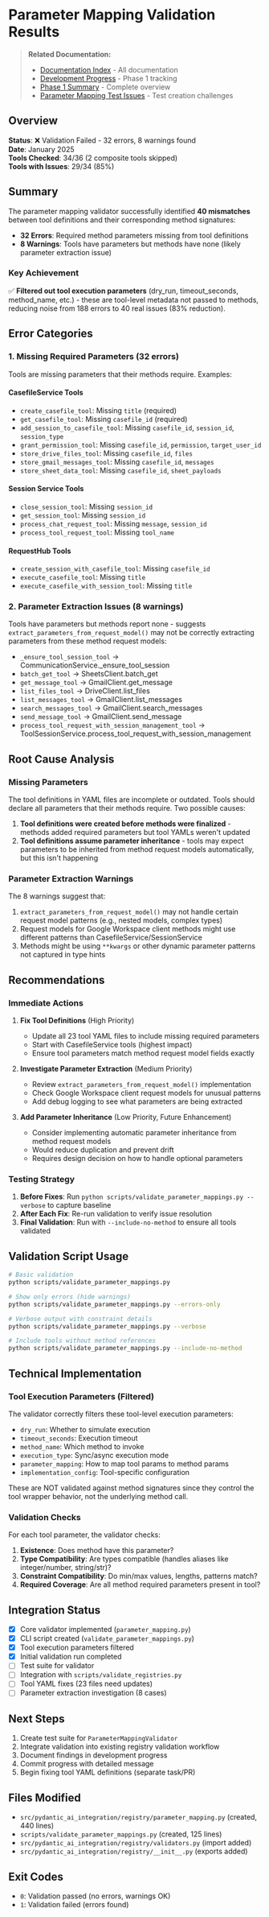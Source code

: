 # Parameter Mapping Validation Results

> **Related Documentation:**
> - [Documentation Index](README.md) - All documentation
> - [Development Progress](DEVELOPMENT_PROGRESS.md) - Phase 1 tracking
> - [Phase 1 Summary](PHASE1_COMPLETION_SUMMARY.md) - Complete overview
> - [Parameter Mapping Test Issues](PARAMETER_MAPPING_TEST_ISSUES.md) - Test creation challenges

## Overview

**Status**: ❌ Validation Failed - 32 errors, 8 warnings found  
**Date**: January 2025  
**Tools Checked**: 34/36 (2 composite tools skipped)  
**Tools with Issues**: 29/34 (85%)

## Summary

The parameter mapping validator successfully identified **40 mismatches** between tool definitions and their corresponding method signatures:

- **32 Errors**: Required method parameters missing from tool definitions
- **8 Warnings**: Tools have parameters but methods have none (likely parameter extraction issue)

### Key Achievement

✅ **Filtered out tool execution parameters** (dry_run, timeout_seconds, method_name, etc.) - these are tool-level metadata not passed to methods, reducing noise from 188 errors to 40 real issues (83% reduction).

## Error Categories

### 1. Missing Required Parameters (32 errors)

Tools are missing parameters that their methods require. Examples:

#### CasefileService Tools
- `create_casefile_tool`: Missing `title` (required)
- `get_casefile_tool`: Missing `casefile_id` (required)
- `add_session_to_casefile_tool`: Missing `casefile_id`, `session_id`, `session_type`
- `grant_permission_tool`: Missing `casefile_id`, `permission`, `target_user_id`
- `store_drive_files_tool`: Missing `casefile_id`, `files`
- `store_gmail_messages_tool`: Missing `casefile_id`, `messages`
- `store_sheet_data_tool`: Missing `casefile_id`, `sheet_payloads`

#### Session Service Tools
- `close_session_tool`: Missing `session_id`
- `get_session_tool`: Missing `session_id`
- `process_chat_request_tool`: Missing `message`, `session_id`
- `process_tool_request_tool`: Missing `tool_name`

#### RequestHub Tools
- `create_session_with_casefile_tool`: Missing `casefile_id`
- `execute_casefile_tool`: Missing `title`
- `execute_casefile_with_session_tool`: Missing `title`

### 2. Parameter Extraction Issues (8 warnings)

Tools have parameters but methods report none - suggests `extract_parameters_from_request_model()` may not be correctly extracting parameters from these method request models:

- `_ensure_tool_session_tool` → CommunicationService._ensure_tool_session
- `batch_get_tool` → SheetsClient.batch_get
- `get_message_tool` → GmailClient.get_message
- `list_files_tool` → DriveClient.list_files
- `list_messages_tool` → GmailClient.list_messages
- `search_messages_tool` → GmailClient.search_messages
- `send_message_tool` → GmailClient.send_message
- `process_tool_request_with_session_management_tool` → ToolSessionService.process_tool_request_with_session_management

## Root Cause Analysis

### Missing Parameters

The tool definitions in YAML files are incomplete or outdated. Tools should declare all parameters that their methods require. Two possible causes:

1. **Tool definitions were created before methods were finalized** - methods added required parameters but tool YAMLs weren't updated
2. **Tool definitions assume parameter inheritance** - tools may expect parameters to be inherited from method request models automatically, but this isn't happening

### Parameter Extraction Warnings

The 8 warnings suggest that:
1. `extract_parameters_from_request_model()` may not handle certain request model patterns (e.g., nested models, complex types)
2. Request models for Google Workspace client methods might use different patterns than CasefileService/SessionService
3. Methods might be using `**kwargs` or other dynamic parameter patterns not captured in type hints

## Recommendations

### Immediate Actions

1. **Fix Tool Definitions** (High Priority)
   - Update all 23 tool YAML files to include missing required parameters
   - Start with CasefileService tools (highest impact)
   - Ensure tool parameters match method request model fields exactly

2. **Investigate Parameter Extraction** (Medium Priority)
   - Review `extract_parameters_from_request_model()` implementation
   - Check Google Workspace client request models for unusual patterns
   - Add debug logging to see what parameters are being extracted

3. **Add Parameter Inheritance** (Low Priority, Future Enhancement)
   - Consider implementing automatic parameter inheritance from method request models
   - Would reduce duplication and prevent drift
   - Requires design decision on how to handle optional parameters

### Testing Strategy

1. **Before Fixes**: Run `python scripts/validate_parameter_mappings.py --verbose` to capture baseline
2. **After Each Fix**: Re-run validation to verify issue resolution
3. **Final Validation**: Run with `--include-no-method` to ensure all tools validated

## Validation Script Usage

```bash
# Basic validation
python scripts/validate_parameter_mappings.py

# Show only errors (hide warnings)
python scripts/validate_parameter_mappings.py --errors-only

# Verbose output with constraint details
python scripts/validate_parameter_mappings.py --verbose

# Include tools without method references
python scripts/validate_parameter_mappings.py --include-no-method
```

## Technical Implementation

### Tool Execution Parameters (Filtered)

The validator correctly filters these tool-level execution parameters:
- `dry_run`: Whether to simulate execution
- `timeout_seconds`: Execution timeout
- `method_name`: Which method to invoke
- `execution_type`: Sync/async execution mode
- `parameter_mapping`: How to map tool params to method params
- `implementation_config`: Tool-specific configuration

These are NOT validated against method signatures since they control the tool wrapper behavior, not the underlying method call.

### Validation Checks

For each tool parameter, the validator checks:
1. **Existence**: Does method have this parameter?
2. **Type Compatibility**: Are types compatible (handles aliases like integer/number, string/str)?
3. **Constraint Compatibility**: Do min/max values, lengths, patterns match?
4. **Required Coverage**: Are all method required parameters present in tool?

## Integration Status

- [x] Core validator implemented (`parameter_mapping.py`)
- [x] CLI script created (`validate_parameter_mappings.py`)
- [x] Tool execution parameters filtered
- [x] Initial validation run completed
- [ ] Test suite for validator
- [ ] Integration with `scripts/validate_registries.py`
- [ ] Tool YAML fixes (23 files need updates)
- [ ] Parameter extraction investigation (8 cases)

## Next Steps

1. Create test suite for `ParameterMappingValidator`
2. Integrate validation into existing registry validation workflow
3. Document findings in development progress
4. Commit progress with detailed message
5. Begin fixing tool YAML definitions (separate task/PR)

## Files Modified

- `src/pydantic_ai_integration/registry/parameter_mapping.py` (created, 440 lines)
- `scripts/validate_parameter_mappings.py` (created, 125 lines)
- `src/pydantic_ai_integration/registry/validators.py` (import added)
- `src/pydantic_ai_integration/registry/__init__.py` (exports added)

## Exit Codes

- `0`: Validation passed (no errors, warnings OK)
- `1`: Validation failed (errors found)
